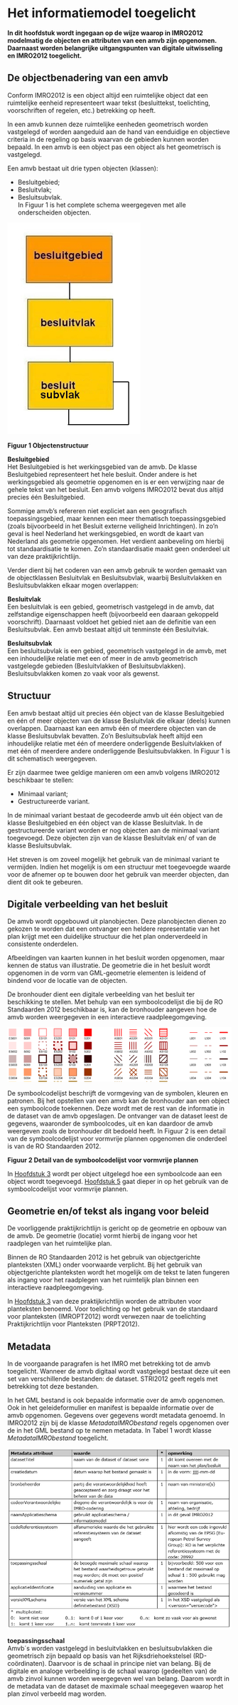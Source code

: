 # Het informatiemodel toegelicht

**In dit hoofdstuk wordt ingegaan op de wijze waarop in IMRO2012 modelmatig de
objecten en attributen van een amvb zijn opgenomen. Daarnaast worden belangrijke
uitgangspunten van digitale uitwisseling en IMRO2012 toegelicht.**

## De objectbenadering van een amvb

Conform IMRO2012 is een object altijd een ruimtelijke object dat een ruimtelijke
eenheid representeert waar tekst (besluittekst, toelichting, voorschriften of
regelen, etc.) betrekking op heeft.

In een amvb kunnen deze ruimtelijke eenheden geometrisch worden vastgelegd of
worden aangeduid aan de hand van eenduidige en objectieve criteria in de
regeling op basis waarvan de gebieden kunnen worden bepaald. In een amvb is een
object pas een object als het geometrisch is vastgelegd.

Een amvb bestaat uit drie typen objecten (klassen):

-   Besluitgebied; 
-   Besluitvlak; 
-   Besluitsubvlak.  
In Figuur 1 is het complete schema weergegeven met alle onderscheiden objecten.

![](media/99198463f25b2203e13d8c4c5a61f87b.jpg)

**Figuur 1 Objectenstructuur**

**Besluitgebied**  
Het Besluitgebied is het werkingsgebied van de amvb. De klasse Besluitgebied
representeert het hele besluit. Onder andere is het werkingsgebied als geometrie
opgenomen en is er een verwijzing naar de gehele tekst van het besluit. Een amvb
volgens IMRO2012 bevat dus altijd precies één Besluitgebied.

Sommige amvb’s refereren niet expliciet aan een geografisch toepassingsgebied,
maar kennen een meer thematisch toepassingsgebied (zoals bijvoorbeeld in het
Besluit externe veiligheid Inrichtingen). In zo’n geval is heel Nederland het
werkingsgebied, en wordt de kaart van Nederland als geometrie opgenomen. Het
verdient aanbeveling om hierbij tot standaardisatie te komen. Zo’n
standaardisatie maakt geen onderdeel uit van deze praktijkrichtlijn.

Verder dient bij het coderen van een amvb gebruik te worden gemaakt van de
objectklassen Besluitvlak en Besluitsubvlak, waarbij Besluitvlakken en
Besluitsubvlakken elkaar mogen overlappen:

**Besluitvlak**  
Een besluitvlak is een gebied, geometrisch vastgelegd in de amvb, dat
zelfstandige eigenschappen heeft (bijvoorbeeld een daaraan gekoppeld
voorschrift). Daarnaast voldoet het gebied niet aan de definitie van een
Besluitsubvlak.
Een amvb bestaat altijd uit tenminste één Besluitvlak.

**Besluitsubvlak**  
Een besluitsubvlak is een gebied, geometrisch vastgelegd in de amvb, met een
inhoudelijke relatie met een of meer in de amvb geometrisch vastgelegde gebieden
(Besluitvlakken of Besluitsubvlakken). Besluitsubvlakken komen zo vaak voor als
gewenst.

## Structuur

Een amvb bestaat altijd uit precies één object van de klasse Besluitgebied en
één of meer objecten van de klasse Besluitvlak die elkaar (deels) kunnen
overlappen. Daarnaast kan een amvb één of meerdere objecten van de klasse
Besluitsubvlak bevatten. Zo’n Besluitsubvlak heeft altijd een inhoudelijke
relatie met één of meerdere onderliggende Besluitvlakken of met één of meerdere
andere onderliggende Besluitsubvlakken. In Figuur 1 is dit schematisch
weergegeven.

Er zijn daarmee twee geldige manieren om een amvb volgens IMRO2012 beschikbaar
te stellen:  
-   Minimaal variant;  
-   Gestructureerde variant.

In de minimaal variant bestaat de gecodeerde amvb uit één object van de klasse
Besluitgebied en één object van de klasse Besluitvlak. In de gestructureerde
variant worden er nog objecten aan de minimaal variant toegevoegd. Deze objecten
zijn van de klasse Besluitvlak en/ of van de klasse Besluitsubvlak.

Het streven is om zoveel mogelijk het gebruik van de minimaal variant te
vermijden. Indien het mogelijk is om een structuur met toegevoegde waarde voor
de afnemer op te bouwen door het gebruik van meerder objecten, dan dient dit ook
te gebeuren.

## Digitale verbeelding van het besluit

De amvb wordt opgebouwd uit planobjecten. Deze planobjecten dienen zo gekozen te
worden dat een ontvanger een heldere representatie van het plan krijgt met een
duidelijke structuur die het plan onderverdeeld in consistente onderdelen.

Afbeeldingen van kaarten kunnen in het besluit worden opgenomen, maar kennen de
status van illustratie. De geometrie die in het besluit wordt opgenomen in de
vorm van GML-geometrie elementen is leidend of bindend voor de locatie van de
objecten.

De bronhouder dient een digitale verbeelding van het besluit ter beschikking te
stellen. Met behulp van een symboolcodelijst die bij de RO Standaarden 2012
beschikbaar is, kan de bronhouder aangeven hoe de amvb worden weergegeven in een
interactieve raadpleegomgeving.

![](media/3996da701001c9222ae1e68603b121c6.png)

De symboolcodelijst beschrijft de vormgeving van de symbolen, kleuren en
patronen. Bij het opstellen van een amvb kan de bronhouder aan een object een
symboolcode toekennen. Deze wordt met de rest van de informatie in de dataset
van de amvb opgeslagen. De ontvanger van de dataset leest de gegevens, waaronder
de symboolcodes, uit en kan daardoor de amvb weergeven zoals de bronhouder dit
bedoeld heeft. In Figuur 2 is een detail van de symboolcodelijst voor vormvrije
plannen opgenomen die onderdeel is van de RO Standaarden 2012.

**Figuur 2 Detail van de symboolcodelijst voor vormvrije plannen**

In [Hoofdstuk 3](#H03) wordt per object uitgelegd hoe een symboolcode aan een object
wordt toegevoegd. [Hoofdstuk 5](#H05) gaat dieper in op het gebruik van de
symboolcodelijst voor vormvrije plannen.

## Geometrie en/of tekst als ingang voor beleid

De voorliggende praktijkrichtlijn is gericht op de geometrie en opbouw van de
amvb. De geometrie (locatie) vormt hierbij de ingang voor het raadplegen van het
ruimtelijke plan.

Binnen de RO Standaarden 2012 is het gebruik van objectgerichte planteksten
(XML) onder voorwaarde verplicht. Bij het gebruik van objectgerichte planteksten
wordt het mogelijk om de tekst te laten fungeren als ingang voor het raadplegen
van het ruimtelijk plan binnen een interactieve raadpleegomgeving.

In [Hoofdstuk 3](#H03) van deze praktijkrichtlijn worden de attributen voor planteksten
benoemd. Voor toelichting op het gebruik van de standaard voor planteksten
(IMROPT2012) wordt verwezen naar de toelichting Praktijkrichtlijn voor
Planteksten (PRPT2012).

## Metadata

In de voorgaande paragrafen is het IMRO met betrekking tot de amvb toegelicht.
Wanneer de amvb digitaal wordt vastgelegd bestaat deze uit een set van
verschillende bestanden: de dataset. STRI2012 geeft regels met betrekking tot
deze bestanden.

In het GML bestand is ook bepaalde informatie over de amvb opgenomen. Ook in het
geleideformulier en manifest is bepaalde informatie over de amvb opgenomen.
Gegevens over gegevens wordt metadata genoemd. In IMRO2012 zijn bij de klasse
*MetadataIMRObestand* regels opgenomen over de in het GML bestand op te
nemen metadata. In Tabel 1 wordt klasse *MetadataIMRObestand* toegelicht.

![](media/3fa0c726a6294a11599bb5b0b06663fc.png)

**toepassingsschaal**  
Amvb´s worden vastgelegd in besluitvlakken en besluitsubvlakken die geometrisch
zijn bepaald op basis van het Rijksdriehoekstelsel (RD-coördinaten). Daarvoor is
de schaal in principe niet van belang. Bij de digitale en analoge verbeelding is
de schaal waarop (gedeelten van) de amvb zinvol kunnen worden weergegeven wel
van belang. Daarom wordt in de metadata van de dataset de maximale schaal
meegegeven waarop het plan zinvol ver­beeld mag worden.